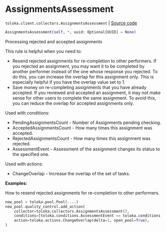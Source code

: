 # AssignmentsAssessment
`toloka.client.collectors.AssignmentsAssessment` | [Source code](https://github.com/Toloka/toloka-kit/blob/v0.1.25/src/client/collectors.py#L151)

```python
AssignmentsAssessment(self, *, uuid: Optional[UUID] = None)
```

Processing rejected and accepted assignments


This rule is helpful when you need to:
- Resend rejected assignments for re-completion to other performers. If you rejected an assignment, you may want it
to be completed by another performer instead of the one whose response you rejected. To do this, you can increase
the overlap for this assignment only. This is especially helpful if you have the overlap value set to 1.
- Save money on re-completing assignments that you have already accepted. If you reviewed and accepted an assignment,
it may not make sense for other users to complete the same assignment. To avoid this, you can reduce the overlap for
accepted assignments only.

Used with conditions:
* PendingAssignmentsCount - Number of Assignments pending checking.
* AcceptedAssignmentsCount - How many times this assignment was accepted.
* RejectedAssignmentsCount - How many times this assignment was rejected.
* AssessmentEvent - Assessment of the assignment changes its status to the specified one.

Used with actions:
* ChangeOverlap - Increase the overlap of the set of tasks.


**Examples:**

How to resend rejected assignments for re-completion to other performers.

```python
new_pool = toloka.pool.Pool(....)
new_pool.quality_control.add_action(
    collector=toloka.collectors.AssignmentsAssessment(),
    conditions=[toloka.conditions.AssessmentEvent == toloka.conditions.AssessmentEvent.REJECT],
    action=toloka.actions.ChangeOverlap(delta=1, open_pool=True),
)
```
